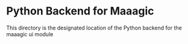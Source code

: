 # Python Backend for Maaagic

This directory is the designated location of the Python backend for the maaagic ui module

